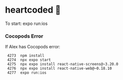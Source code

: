 # heartcoded 💓

To start: expo run:ios

### Cocopods Error

If Alex has Cocopods error: 
``` 4272  npx expo start
 4273  npm install
 4274  npx expo start
 4275  npx expo install react-native-screens@~3.20.0
 4276  npx expo install react-native-web@~0.18.10
 4277  expo run:ios 